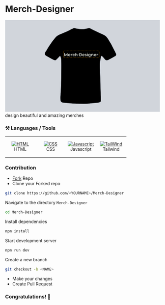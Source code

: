 # Merch-Designer

<img src='assets/index.png'/>
design beautiful and amazing merches

### ⚒️ Languages / Tools

<table>

<tbody>

<tr>

<td align="Center" width="25%">

<a href="https://developer.mozilla.org/en-US/docs/Glossary/HTML5" target="_blank" rel="noreferrer"><img src="https://cdn.svgporn.com/logos/html-5.svg" width="36" height="36" alt="HTML" /></a>
<br>HTML

</td>

<td align="Center" width="25%">

<a href="https://developer.mozilla.org/en-US/docs/Web/CSS" target="_blank" rel="noreferrer"><img src="https://cdn.svgporn.com/logos/css-3.svg" width="36" height="36" alt="CSS" /></a>
<br>CSS

</td>

<td align="Center" width="25%">

<a href="https://www.typescriptlang.org/" target="_blank" rel="noreferrer"><img src="https://img.icons8.com/color/144/000000/javascript.png" width="36" height="36" alt="Javascript" /></a>
<br>Javascript

</td>
<td align="Center" width="25%">

<a href="https://www.typescriptlang.org/" target="_blank" rel="noreferrer"><img src="https://img.icons8.com/color/144/000000/tailwindcss.png" width="36" height="36" alt="TailWind" /></a>
<br>Tailwind

</td>
</tr>

</tbody>

</table>

### Contribution

<ul>
<li><a href="https://github.com/Abdulmumin1/Merch-Designer/fork">Fork</a> Repo</li>
<li>Clone your Forked repo</li>
</ul>

```bash
git clone https://github.com/<YOURNAME>/Merch-Designer
```

Navigate to the directory `Merch-Designer`

```bash
cd Merch-Designer
```

Install dependencies

```bash
npm install
```

Start development server

```bash
npm run dev
```

Create a new branch

```bash
git checkout -b <NAME>
```

<ul>
<li>Make your changes</li>
<li>Create Pull Request</li>
</ul>

### Congratulations! 🎉

